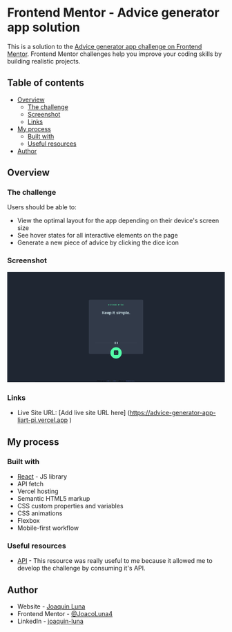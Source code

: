 # Frontend Mentor - Advice generator app solution

This is a solution to the [Advice generator app challenge on Frontend Mentor](https://www.frontendmentor.io/challenges/advice-generator-app-QdUG-13db). Frontend Mentor challenges help you improve your coding skills by building realistic projects.

## Table of contents

- [Overview](#overview)
  - [The challenge](#the-challenge)
  - [Screenshot](#screenshot)
  - [Links](#links)
- [My process](#my-process)
  - [Built with](#built-with)
  - [Useful resources](#useful-resources)
- [Author](#author)

## Overview

### The challenge

Users should be able to:

- View the optimal layout for the app depending on their device's screen size
- See hover states for all interactive elements on the page
- Generate a new piece of advice by clicking the dice icon

### Screenshot

![](./src/images/screenshot.png)

### Links

- Live Site URL: [Add live site URL here] (https://advice-generator-app-liart-pi.vercel.app )

## My process

### Built with

- [React](https://reactjs.org/) - JS library
- API fetch
- Vercel hosting
- Semantic HTML5 markup
- CSS custom properties and variables
- CSS animations
- Flexbox
- Mobile-first workflow

### Useful resources

- [API](https://api.adviceslip.com/) - This resource was really useful to me because it allowed me to develop the challenge by consuming it's API.

## Author

- Website - [Joaquin Luna ](https://portfolio-joa.web.app/)
- Frontend Mentor - [@JoacoLuna4](https://www.frontendmentor.io/profile/JoacoLuna4)
- LinkedIn - [joaquin-luna](https://www.linkedin.com/in/joaquin-luna/)
